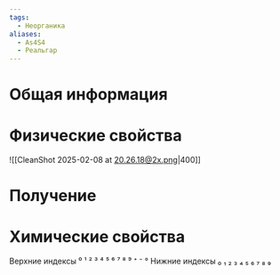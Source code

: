 ```yaml
---
tags:
  - Неорганика
aliases:
  - As4S4
  - Реальгар
---
```

# Общая информация
# Физические свойства
![[CleanShot 2025-02-08 at 20.26.18@2x.png|400]]
# Получение
# Химические свойства

Верхние индексы ⁰ ¹ ² ³ ⁴ ⁵ ⁶ ⁷ ⁸ ⁹ ⁺ ⁻ °
Нижние индексы ₀ ₁ ₂ ₃ ₄ ₅ ₆ ₇ ₈ ₉ 